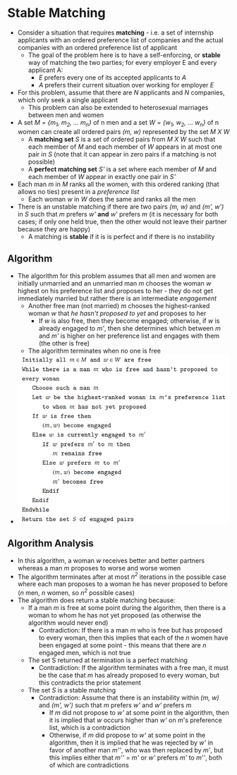 # Stable Matching
- Consider a situation that requires **matching** - i.e. a set of internship applicants with an ordered preference list of companies and the actual companies with an ordered preference list of applicant 
    - The goal of the problem here is to have a self-enforcing, or **stable** way of matching the two parties; for every employer E and every applicant A:
        - *E* prefers every one of its accepted applicants to *A*
        - *A* prefers their current situation over working for employer *E*
- For this problem, assume that there are *N* applicants and *N* companies, which only seek a single applicant
    - This problem can also be extended to heterosexual marriages between men and women
- A set *M = {m<sub>1</sub>, m<sub>2</sub>, ... m<sub>n</sub>}* of n men and a set *W = {w<sub>1</sub>, w<sub>2</sub>, ... w<sub>n</sub>}* of n women can create all ordered pairs *(m, w)* represented by the set *M X W*
    - A **matching set** *S* is a set of ordered pairs from *M X W* such that each member of *M* and each member of *W* appears in at most one pair in *S* (note that it can appear in zero pairs if a matching is not possible)
    - A **perfect matching set** *S'* is a set where each member of *M* and each member of *W* appear in exactly one pair in *S'*
- Each man *m* in *M* ranks all the women, with this ordered ranking (that allows no ties) present in a *preference list*
    - Each woman *w* in *W* does the same and ranks all the men
- There is an unstable matching if there are two pairs *(m, w)* and *(m', w')* in *S* such that *m* prefers *w'* **and** *w'* prefers *m* (it is necessary for both cases; if only one held true, then the other would not leave their partner because they are happy)
    - A matching is **stable** if it is is perfect and if there is no instability
## Algorithm
- The algorithm for this problem assumes that all men and women are initially unmarried and an unmarried man *m* chooses the woman *w* highest on his preference list and proposes to her - they do not get immediately married but rather there is an intermediate *engagement*
    - Another free man (not married) *m* chooses the highest-ranked woman *w* that *he hasn't proposed to yet* and proposes to her 
        - If *w* is also free, then they become engaged; otherwise, if *w* is already engaged to *m'*, then she determines which between *m* and *m'* is higher on her preference list and engages with them (the other is free)
    - The algorithm terminates when no one is free
- ![Gale-Shapely Algorithm](../Images/Gale-Shapely.png)
## Algorithm Analysis
- In this algorithm, a woman *w* receives better and better partners whereas a man *m* proposes to worse and worse women
- The algorithm terminates after at most *n<sup>2</sup>* iterations in the possible case where each man proposes to a woman he has never proposed to before (*n* men, *n* women, so  *n<sup>2</sup>* possible cases) 
- The algorithm does return a stable matching because:
    - If a man *m* is free at some point during the algorithm, then there is a woman to whom he has not yet proposed (as otherwise the algorithm would never end)
        - Contradiction: If there is a man *m* who is free but has proposed to every woman, then this implies that each of the *n* women have been engaged at some point - this means that there are *n* engaged men, which is not true
    - The set S returned at termination is a perfect matching
        - Contradiction: If the algorithm terminates with a free man, it must be the case that *m* has already proposed to every woman, but this contradicts the prior statement
    - The set *S* is a stable matching
        - Contradiction: Assume that there is an instability within *(m, w)* and *(m', w')* such that *m* prefers *w'* and *w'* prefers *m*
            - If *m* did not propose to *w'* at some point in the algorithm, then it is implied that *w* occurs higher than *w'* on *m*'s preference list, which is a contradiction
            - Otherwise, if *m* did propose to *w'* at some point in the algorithm, then it is implied that he was rejected by *w'* in favor of another man *m''*, who was then replaced by *m'*, but this implies either that *m''* = *m'* or *w'* prefers *m'* to *m''*, both of which are contradictions